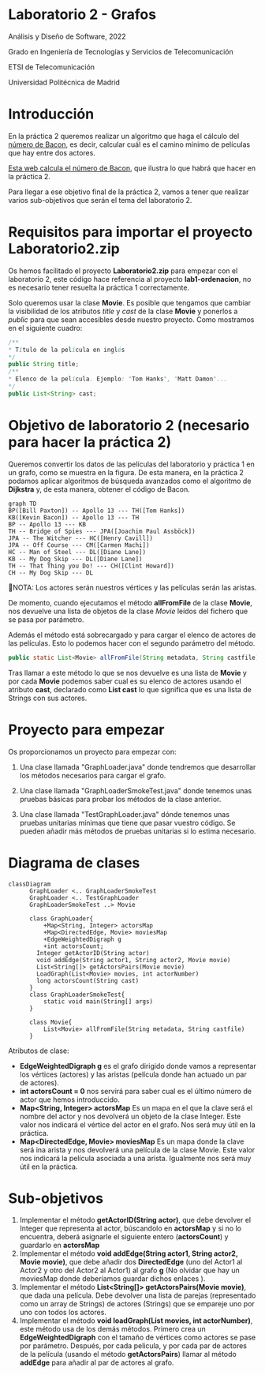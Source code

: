 # Laboratorio 2 - Grafos

Análisis y Diseño de Software, 2022

Grado en Ingeniería de Tecnologías y Servicios de 
Telecomunicación 

ETSI de Telecomunicación

Universidad Politécnica de Madrid

# Introducción
En la práctica 2 queremos realizar un algoritmo que haga el cálculo del [número de Bacon](https://es.wikipedia.org/wiki/N%C3%BAmero_de_Bacon), es decir, calcular cuál es el camino mínimo de películas que hay entre dos actores. 

[Esta web calcula el número de Bacon](https://oracleofbacon.org/), que ilustra lo que habrá que hacer en la práctica 2.

Para llegar a ese objetivo final de la práctica 2, vamos a tener que realizar varios sub-objetivos que serán el tema del laboratorio 2.

# Requisitos para importar el proyecto Laboratorio2.zip
Os hemos facilitado el proyecto **Laboratorio2.zip** para empezar con el laboratorio 2, este código hace referencia al proyecto **lab1-ordenacion**, no es necesario tener resuelta la práctica 1 correctamente. 

Solo queremos usar la clase **Movie**. Es posible que tengamos que cambiar la visibilidad de los atributos *title* y *cast* de la clase **Movie** y ponerlos a *public* para que sean accesibles desde nuestro proyecto. Como mostramos en el siguiente cuadro:

```java
/**
* Título de la película en inglés
*/
public String title;
/**
* Elenco de la película. Ejemplo: "Tom Hanks", "Matt Damon"...
*/
public List<String> cast;
```


# Objetivo de laboratorio 2 (necesario para hacer la práctica 2)
Queremos convertir los datos de las películas del laboratorio y práctica 1 en un grafo, como se muestra en la figura. De esta manera, en la práctica 2 podamos aplicar algoritmos de búsqueda avanzados como el algoritmo de **Dijkstra** y, de esta manera, obtener el código de Bacon.
```mermaid
graph TD
BP([Bill Paxton]) -- Apollo 13 --- TH([Tom Hanks])
KB([Kevin Bacon]) -- Apollo 13 --- TH
BP -- Apollo 13 --- KB
TH -- Bridge of Spies --- JPA([Joachim Paul Assböck])
JPA -- The Witcher --- HC([Henry Cavill])
JPA -- Off Course --- CM([Carmen Machi])
HC -- Man of Steel --- DL([Diane Lane])
KB -- My Dog Skip --- DL([Diane Lane])
TH -- That Thing you Do! --- CH([Clint Howard])
CH -- My Dog Skip --- DL
```

👀NOTA: Los actores serán nuestros vértices y las películas serán las aristas.

De momento, cuando ejecutamos el método **allFromFile** de la clase **Movie**, nos devuelve una lista de objetos de la clase *Movie* leídos del fichero que se pasa por parámetro.

Además el método está sobrecargado y para cargar el elenco de actores de las películas. Esto lo podemos hacer con el segundo parámetro del método.
```java
public static List<Movie> allFromFile(String metadata, String castfile)
```
Tras llamar a este método lo que se nos devuelve es una lista de **Movie** y por cada **Movie** podemos saber cual es su elenco de actores usando el atributo **cast**, declarado como **List<String> cast** lo que significa que es una lista de Strings con sus actores.

# Proyecto para empezar
Os proporcionamos un proyecto para empezar con:

1. Una clase llamada "GraphLoader.java" donde tendremos que desarrollar los métodos necesarios para cargar el grafo.

2. Una clase llamada "GraphLoaderSmokeTest.java" donde tenemos unas pruebas básicas para probar los métodos de la clase anterior.

3. Una clase llamada "TestGraphLoader.java" dónde tenemos unas pruebas unitarias mínimas que tiene que pasar vuestro código. Se pueden añadir más métodos de pruebas unitarias si lo estima necesario.


# Diagrama de clases
```mermaid	
classDiagram
      GraphLoader <.. GraphLoaderSmokeTest
      GraphLoader <.. TestGraphLoader
      GraphLoaderSmokeTest ..> Movie

      class GraphLoader{
          +Map<String, Integer> actorsMap
          +Map<DirectedEdge, Movie> moviesMap
          +EdgeWeightedDigraph g
          +int actorsCount;
        Integer getActorID(String actor)          
        void addEdge(String actor1, String actor2, Movie movie)
        List<String[]> getActorsPairs(Movie movie)
        LoadGraph(List<Movie> movies, int actorNumber)
        long actorsCount(String cast)
      }
      class GraphLoaderSmokeTest{
          static void main(String[] args)
      }

      class Movie{
          List<Movie> allFromFile(String metadata, String castfile)
      }
```
  Atributos de clase:

  * **EdgeWeightedDigraph g** es el grafo dirigido donde vamos a representar los vértices (actores) y las aristas (película donde han actuado un par de actores).
  * **int actorsCount = 0** nos servirá para saber cual es el último número de actor que hemos introduccido.
  * **Map<String, Integer> actorsMap** Es un mapa en el que la clave será el nombre del actor y nos devolverá un objeto de la clase Integer. Este valor nos indicará el vértice del actor en el grafo. Nos será muy útil en la práctica.
  * **Map<DirectedEdge, Movie> moviesMap** Es un mapa donde la clave será ina arista y nos devolverá una película de la clase Movie. Este valor nos indicará la película asociada a una arista. Igualmente nos será muy útil en la práctica.

# Sub-objetivos
1. Implementar el método **getActorID(String actor)**, que debe devolver el Integer que representa al actor, búscandolo en **actorsMap** y si no lo encuentra, deberá asignarle el siguiente entero (**actorsCount**) y guardarlo en **actorsMap**
2. Implementar el método **void addEdge(String actor1, String actor2, Movie movie)**, que debe añadir dos **DirectedEdge** (uno del Actor1 al Actor2 y otro del Actor2 al Actor1) al grafo **g** (No olvidar que hay un moviesMap donde deberíamos guardar dichos enlaces ).
3. Implementar el método **List<String[]> getActorsPairs(Movie movie)**, que dada una película. Debe devolver una lista de parejas (representado como un array de Strings) de actores (Strings) que se empareje uno por uno con todos los actores.
3. Implementar el método  **void loadGraph(List<Movie> movies, int actorNumber)**, este método usa de los demás métodos. Primero crea un **EdgeWeightedDigraph** con el tamaño de vértices como actores se pase por parámetro. Después, por cada pelicula, y por cada par de actores de la película (usando el método **getActorsPairs**) llamar al método **addEdge** para añadir al par de actores al grafo.

